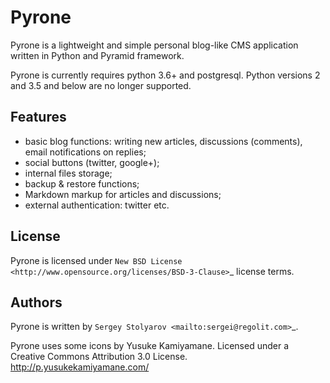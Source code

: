 Pyrone
======

Pyrone is a lightweight and simple personal blog-like CMS
application written in Python and Pyramid framework.

Pyrone is currently requires python 3.6+ and postgresql. Python versions 2 and 3.5 and below are
no longer supported.

Features
--------

* basic blog functions: writing new articles, discussions (comments),
  email notifications on replies;
* social buttons (twitter, google+);
* internal files storage;
* backup & restore functions;
* Markdown markup for articles and discussions;
* external authentication: twitter etc.

License
-------

Pyrone is licensed under `New BSD License <http://www.opensource.org/licenses/BSD-3-Clause>`_ license terms.

Authors
-------

Pyrone is written by `Sergey Stolyarov <mailto:sergei@regolit.com>`_.

Pyrone uses some icons by Yusuke Kamiyamane. Licensed under a Creative Commons 
Attribution 3.0 License. <http://p.yusukekamiyamane.com/>
